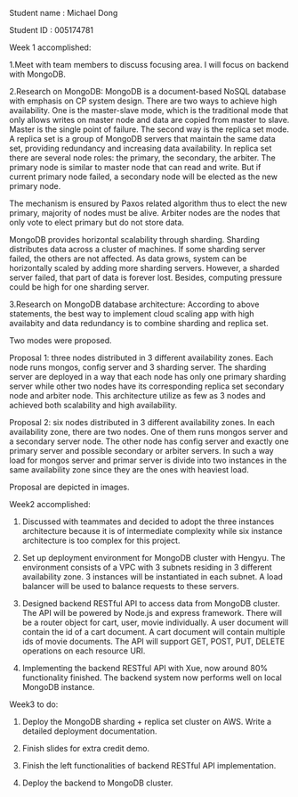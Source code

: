 
Student name : Michael Dong

Student ID : 005174781


Week 1 accomplished: 

1.Meet with team members to discuss focusing area. I will focus on backend with MongoDB.

2.Research on MongoDB: MongoDB is a document-based NoSQL database with emphasis on CP system design. There are two ways to achieve high availability. 
One is the master-slave mode, which is the traditional mode that only allows writes on master node and data are copied from master to slave. Master is the single point of failure. The second way is the replica set mode. A replica set is a group of MongoDB servers that maintain the same data set, providing redundancy and increasing data availability. In replica set there are several node roles: the primary, the secondary, the arbiter. The primary node is similar to master node that can read and write. But if current primary node failed, a secondary node will be elected as the new primary node. 

The mechanism is ensured by Paxos related algorithm thus to elect the new primary, majority of nodes must be alive. Arbiter nodes are the nodes that only vote to elect primary but do not store data.

MongoDB provides horizontal scalability through sharding. Sharding distributes data across a cluster of machines. If some sharding server failed, the others are not affected. As data grows, system can be horizontally scaled by adding more sharding servers. However, a sharded server failed, that part of data is forever lost. Besides, computing pressure could be high for one sharding server.



3.Research on MongoDB database architecture:  According to above statements, the best way to implement cloud scaling app with high availabity and data redundancy is to combine sharding and replica set.

Two modes were proposed. 

Proposal 1: three nodes distributed in 3 different availability zones. Each node runs mongos, config server and 3 sharding server. The sharding server are deployed in a way that each node has only one primary sharding server while other two nodes have its corresponding replica set secondary node and arbiter node. This architecture utilize as few as 3 nodes and achieved both scalability and high availability.

Proposal 2: six nodes distributed in 3 different availability zones. In each availability zone, there are two nodes. One of them runs mongos server and a secondary server node. The other node has config server and exactly one primary server and possible secondary or arbiter servers.  In such a way load for mongos server and primar server is divide into two instances in the same availability zone since they are the ones with heaviest load.


Proposal are depicted in images.


Week2 accomplished:

1. Discussed with teammates and decided to adopt the three instances architecture because it is of intermediate  complexity while six instance architecture is too complex for this project.

2. Set up deployment environment for MongoDB cluster with Hengyu. The environment consists of a VPC with 3 subnets residing in 3 different availability zone. 3 instances will be instantiated in each subnet. A load balancer will be used to balance requests to these servers.

3. Designed backend RESTful API to access data from MongoDB cluster. The API will be powered by Node.js and express framework. There will be a router object for cart, user, movie individually. A user document will contain the id of a cart document. A cart document will contain multiple ids of movie documents. The API will support GET, POST, PUT, DELETE operations on each resource URI.

4. Implementing the backend RESTful API with Xue, now around 80% functionality finished. The backend system now performs well on local MongoDB instance.


Week3 to do:

1. Deploy the MongoDB sharding + replica set cluster on AWS. Write a detailed deployment documentation.

2. Finish slides for extra credit demo.

3. Finish the left functionalities of backend RESTful API implementation.

4. Deploy the backend to MongoDB cluster.